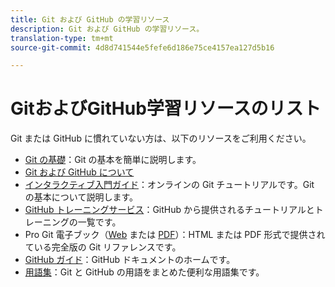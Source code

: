 ```yaml
---
title: Git および GitHub の学習リソース
description: Git および GitHub の学習リソース。
translation-type: tm+mt
source-git-commit: 4d8d741544e5fefe6d186e75ce4157ea127d5b16

---
```



# GitおよびGitHub学習リソースのリスト

Git または GitHub に慣れていない方は、以下のリソースをご利用ください。

- [Git の基礎](https://git-scm.com/book/en/v2/Getting-Started-Git-Basics)：Git の基本を簡単に説明します。
- [Git および GitHub について](https://help.github.com/articles/good-resources-for-learning-git-and-github/)
- [インタラクティブ入門ガイド](https://try.github.io/)：オンラインの Git チュートリアルです。Git の基本について説明します。
- [GitHub トレーニングサービス](https://services.github.com/training/)：GitHub から提供されるチュートリアルとトレーニングの一覧です。
- Pro Git 電子ブック（[Web](https://git-scm.com/book/en/v2) または [PDF](https://progit2.s3.amazonaws.com/en/2016-03-22-f3531/progit-en.1084.pdf)）：HTML または PDF 形式で提供されている完全版の Git リファレンスです。
- [GitHub ガイド](https://guides.github.com/)：GitHub ドキュメントのホームです。
- [用語集](https://help.github.com/articles/github-glossary)：Git と GitHub の用語をまとめた便利な用語集です。

